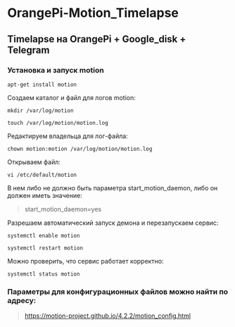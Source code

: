 # OrangePi-Motion_Timelapse
## Timelapse на OrangePi + Google_disk + Telegram

### Установка и запуск motion
```
apt-get install motion
```
Создаем каталог и файл для логов motion:
```
mkdir /var/log/motion
```
```
touch /var/log/motion/motion.log
```
Редактируем владельца для лог-файла:
```
chown motion:motion /var/log/motion/motion.log
```
Открываем файл:
```
vi /etc/default/motion
```
В нем либо не должно быть параметра start_motion_daemon, либо он должен иметь значение:

> start_motion_daemon=yes

Разрешаем автоматический запуск демона и перезапускаем сервис:
```
systemctl enable motion
```
```
systemctl restart motion
```
Можно проверить, что сервис работает корректно:
```
systemctl status motion
```


### Параметры для конфигурационных файлов можно найти по адресу:

> https://motion-project.github.io/4.2.2/motion_config.html
